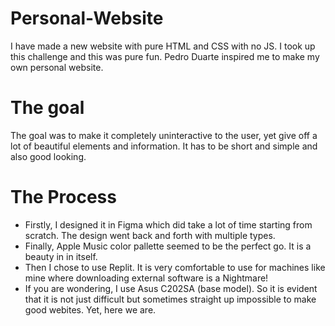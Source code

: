 # Personal-Website

I have made a new website with pure HTML and CSS with no JS. I took up this challenge and this was pure fun. Pedro Duarte inspired me to make my own personal website. 
# The goal
The goal was to make it completely uninteractive to the user, yet give off a lot of beautiful elements and information. It has to be short and simple and also good looking.
# The Process 
- Firstly, I designed it in Figma which did take a lot of time starting from scratch. The design went back and forth with multiple types. 
-  Finally, Apple Music color pallette seemed to be the perfect go. It is a beauty in in itself.
- Then I chose to use Replit. It is very comfortable to use for machines like mine where downloading external software is a Nightmare!
- If you are wondering, I use Asus C202SA (base model). So it is evident that it is not just difficult but sometimes straight up impossible to make good webites. Yet, here we are.
